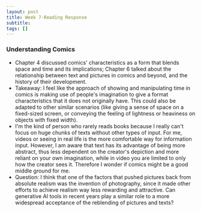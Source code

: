 ```yaml
---
layout: post
title: Week 7-Reading Response
subtitle: 
tags: []
---
```


### Understanding Comics

* Chapter 4 discussed comics' characteristics as a form that blends space and time and its implications; Chapter 6 talked about the relationship between text and pictures in comics and beyond, and the history of their development.
* Takeaway: I feel like the approach of showing and manipulating time in comics is making use of people's imagination to give a format characteristics that it does not originally have. This could also be adapted to other similar scenarios (like giving a sense of space on a fixed-sized screen, or conveying the feeling of lightness or heaviness on objects with fixed width).
* I'm the kind of person who rarely reads books because I really can't focus on huge chunks of texts without other types of input. For me, videos or seeing in real life is the more comfortable way for information input. However, I am aware that text has its advantage of being more abstract, thus less dependent on the creator's depiction and more reliant on your own imagination, while in video you are limited to only how the creator sees it. Therefore I wonder if comics might be a good middle ground for me.
* Question: I think that one of the factors that pushed pictures back from absolute realism was the invention of photography, since it made other efforts to achieve realism way less rewarding and attractive. Can generative AI tools in recent years play a similar role to a more widespread acceptance of the reblending of pictures and texts?

